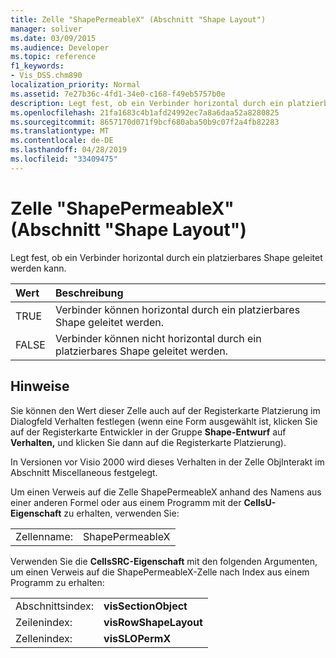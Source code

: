 ```yaml
---
title: Zelle "ShapePermeableX" (Abschnitt "Shape Layout")
manager: soliver
ms.date: 03/09/2015
ms.audience: Developer
ms.topic: reference
f1_keywords:
- Vis_DSS.chm890
localization_priority: Normal
ms.assetid: 7e27b36c-4fd1-34e0-c168-f49eb5757b0e
description: Legt fest, ob ein Verbinder horizontal durch ein platzierbares Shape geleitet werden kann.
ms.openlocfilehash: 21fa1683c4b1afd24992ec7a8a6daa52a8280825
ms.sourcegitcommit: 8657170d071f9bcf680aba50b9c07f2a4fb82283
ms.translationtype: MT
ms.contentlocale: de-DE
ms.lasthandoff: 04/28/2019
ms.locfileid: "33409475"
---
```

# <a name="shapepermeablex-cell-shape-layout-section"></a>Zelle "ShapePermeableX" (Abschnitt "Shape Layout")

Legt fest, ob ein Verbinder horizontal durch ein platzierbares Shape geleitet werden kann.
  
|**Wert**|**Beschreibung**|
|:-----|:-----|
|TRUE  <br/> |Verbinder können horizontal durch ein platzierbares Shape geleitet werden.  <br/> |
|FALSE  <br/> |Verbinder können nicht horizontal durch ein platzierbares Shape geleitet werden.  <br/> |
   
## <a name="remarks"></a>Hinweise

Sie können den Wert dieser Zelle auch auf der Registerkarte Platzierung im Dialogfeld [](run-in-developer-mode-display-the-developer-tab.md) Verhalten festlegen (wenn eine Form ausgewählt ist, klicken  Sie auf der Registerkarte Entwickler in der Gruppe **Shape-Entwurf** auf **Verhalten,** und klicken Sie dann auf die Registerkarte Platzierung).   
  
In Versionen vor Visio 2000 wird dieses Verhalten in der Zelle ObjInterakt im Abschnitt Miscellaneous festgelegt. 
  
Um einen Verweis auf die Zelle ShapePermeableX anhand des Namens aus einer anderen Formel oder aus einem Programm mit der **CellsU-Eigenschaft** zu erhalten, verwenden Sie: 
  
|||
|:-----|:-----|
|Zellenname:  <br/> |ShapePermeableX  <br/> |
   
Verwenden Sie die **CellsSRC-Eigenschaft** mit den folgenden Argumenten, um einen Verweis auf die ShapePermeableX-Zelle nach Index aus einem Programm zu erhalten: 
  
|||
|:-----|:-----|
|Abschnittsindex:  <br/> |**visSectionObject** <br/> |
|Zeilenindex:  <br/> |**visRowShapeLayout** <br/> |
|Zellenindex:  <br/> |**visSLOPermX** <br/> |
   

